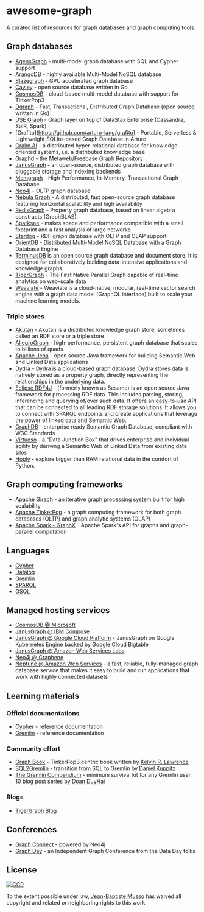 # awesome-graph

A curated list of resources for graph databases and graph computing tools

## Graph databases

* [AgensGraph](https://bitnine.net/agensgraph-2/) - multi-model graph database with SQL and Cypher support
* [ArangoDB](https://www.arangodb.com/) - highly available Multi-Model NoSQL database
* [Blazegraph](https://github.com/blazegraph/database) - GPU accelerated graph database
* [Cayley](https://github.com/cayleygraph/cayley) - open source database written in Go
* [CosmosDB](https://docs.microsoft.com/en-us/azure/cosmos-db/graph-introduction) - cloud-based multi-model database with support for TinkerPop3
* [Dgraph](https://dgraph.io) - Fast, Transactional, Distributed Graph Database (open source, written in Go)
* [DSE Graph](https://www.datastax.com/products/datastax-enterprise-graph) - Graph layer on top of DataStax Enterprise (Cassandra, SolR, Spark)
* [Grafito](https://github.com/arturo-lang/grafito] - Portable, Serverless & Lightweight SQLite-based Graph Database in Arturo
* [Grakn.AI](https://grakn.ai/) - a distributed hyper-relational database for knowledge-oriented systems, i.e. a distributed knowledge base
* [Graphd](https://github.com/google/graphd) - the Metaweb/Freebase Graph Repository
* [JanusGraph](http://janusgraph.org) - an open-source, distributed graph database with pluggable storage and indexing backends
* [Memgraph](https://memgraph.com/) - High Performance, In-Memory, Transactional Graph Database
* [Neo4j](http://tinkerpop.apache.org/docs/current/#neo4j-gremlin) - OLTP graph database
* [Nebula Graph](http://nebula-graph.io/) - A distributed, fast open-source graph database featuring horizontal scalability and high availability
* [RedisGraph](https://oss.redislabs.com/redisgraph/) - Property graph database, based on linear algebra constructs (GraphBLAS)
* [Sparksee](http://www.sparsity-technologies.com/#sparksee) - makes space and performance compatible with a small footprint and a fast analysis of large networks
* [Stardog](http://stardog.com/) - RDF graph database with OLTP and OLAP support
* [OrientDB](http://orientdb.com/orientdb/) - Distributed Multi-Model NoSQL Database with a Graph Database Engine
* [TerminusDB](https://github.com/terminusdb/terminusdb) is an open source graph database and document store. It is designed for collaboratively building data-intensive applications and knowledge graphs.
* [TigerGraph](https://www.tigergraph.com/) - The First Native Parallel Graph capable of real-time analytics on web-scale data
* [Weaviate](https://github.com/semi-technologies/weaviate) - Weaviate is a cloud-native, modular, real-time vector search engine with a graph data model (GraphQL interface) built to scale your machine learning models.

### Triple stores
* [Akutan](https://github.com/eBay/akutan) - Akutan is a distributed knowledge graph store, sometimes called an RDF store or a triple store
* [AllegroGraph](https://franz.com/agraph/allegrograph/) - high-performance, persistent graph database that scales to billions of quads
* [Apache Jena](https://jena.apache.org/) - open source Java framework for building Semantic Web and Linked Data applications
* [Dydra]( http://docs.dydra.com/dydra) - Dydra is a cloud-based graph database. Dydra stores data is natively stored as a property graph, directly representing the relationships in the underlying data.
* [Eclipse RDF4J](http://rdf4j.org/) - (formerly known as Sesame) is an open source Java framework for processing RDF data. This includes parsing, storing, inferencing and querying of/over such data. It offers an easy-to-use API that can be connected to all leading RDF storage solutions. It allows you to connect with SPARQL endpoints and create applications that leverage the power of linked data and Semantic Web.
* [GraphDB](http://graphdb.ontotext.com/graphdb/) - enterprise ready Semantic Graph Database, compliant with W3C Standards
* [Virtuoso](https://virtuoso.openlinksw.com/) - a "Data Junction Box" that drives enterprise and individual agility by deriving a Semantic Web of Linked Data from existing data silos
* [Hoply](https://github.com/amirouche/hoply/) - explore bigger than RAM relational data in the comfort of Python.

## Graph computing frameworks

* [Apache Giraph](https://giraph.apache.org/) - an iterative graph processing system built for high scalability
* [Apache TinkerPop](https://tinkerpop.apache.org/) - a graph computing framework for both graph databases (OLTP) and graph analytic systems (OLAP)
* [Apache Spark - GraphX](https://spark.apache.org/graphx/) - Apache Spark's API for graphs and graph-parallel computation

## Languages

* [Cypher](http://www.opencypher.org/)
* [Datalog](https://en.wikipedia.org/wiki/Datalog)
* [Gremlin](https://tinkerpop.apache.org/gremlin.html)
* [SPARQL](https://en.wikipedia.org/wiki/SPARQL)
* [GSQL](https://docs.tigergraph.com/)

## Managed hosting services

* [CosmosDB @ Microsoft](https://docs.microsoft.com/en-us/azure/cosmos-db/graph-introduction)
* [JanusGraph @ IBM Compose](https://www.compose.com/databases/janusgraph)
* [JanusGraph @ Google Cloud Platform](https://cloud.google.com/solutions/running-janusgraph-with-bigtable) - JanusGraph on Google Kubernetes Engine backed by Google Cloud Bigtable
* [JanusGraph @ Amazon Web Services Labs](https://github.com/awslabs/dynamodb-janusgraph-storage-backend)
* [Neo4j @ Graphene](https://www.graphenedb.com/)
* [Neptune @ Amazon Web Services](https://aws.amazon.com/neptune/) - a fast, reliable, fully-managed graph database service that makes it easy to build and run applications that work with highly connected datasets

## Learning materials

### Official documentations
* [Cypher](https://neo4j.com/developer/cypher-query-language/) - reference documentation
* [Gremlin](http://tinkerpop.apache.org/docs/current/reference/#traversal) - reference documentation

### Community effort
* [Graph Book](https://github.com/krlawrence/graph) - TinkerPop3 centric book written by [Kelvin R. Lawrence](https://twitter.com/gfxman)
* [SQL2Gremlin](http://sql2gremlin.com/) - transition from SQL to Gremlin by [Daniel Kuppitz](https://twitter.com/dkuppitz)
* [The Gremlin Compendium](http://www.doanduyhai.com/blog/?p=13460) - minimum survival kit for any Gremlin user, 10 blog post series by [Doan DuyHai](https://twitter.com/doanduyhai)

### Blogs
* [TigerGraph Blog](https://www.tigergraph.com/blog/)

## Conferences

* [Graph Connect](http://graphconnect.com/) - powered by Neo4j
* [Graph Day](http://graphday.com/) - an Independent Graph Conference from the Data Day folks

## License

[![CC0](http://mirrors.creativecommons.org/presskit/buttons/88x31/svg/cc-zero.svg)](https://creativecommons.org/publicdomain/zero/1.0/)

To the extent possible under law, [Jean-Baptiste Musso](https://github.com/jbmusso) has waived all copyright and related or neighboring rights to this work.

